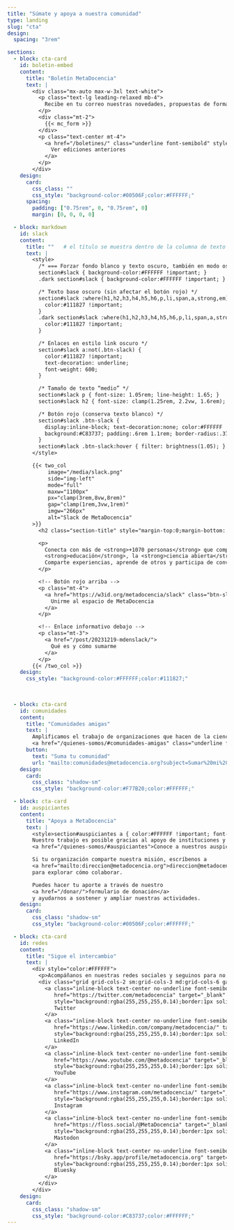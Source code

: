 ```yaml
---
title: "Súmate y apoya a nuestra comunidad"
type: landing
slug: "cta"
design:
  spacing: "3rem"

sections:
  - block: cta-card
    id: boletin-embed
    content:
      title: "Boletín MetaDocencia"
      text: |
        <div class="mx-auto max-w-3xl text-white">
          <p class="text-lg leading-relaxed mb-4">
            Recibe en tu correo nuestras novedades, propuestas de formación, oportunidades y eventos de interés.
          </p>
          <div class="mt-2">
            {{< mc_form >}}
          </div>
          <p class="text-center mt-4">
            <a href="/boletines/" class="underline font-semibold" style="color:#FFFFFF">
              Ver ediciones anteriores
            </a>
          </p>
        </div>
    design:
      card:
        css_class: ""
        css_style: "background-color:#00506F;color:#FFFFFF;"
      spacing:
        padding: ["0.75rem", 0, "0.75rem", 0]
        margin: [0, 0, 0, 0]

  - block: markdown
    id: slack
    content:
      title: ""   # el título se muestra dentro de la columna de texto
      text: |
        <style>
          /* === Forzar fondo blanco y texto oscuro, también en modo oscuro === */
          section#slack { background-color:#FFFFFF !important; }
          .dark section#slack { background-color:#FFFFFF !important; }

          /* Texto base oscuro (sin afectar el botón rojo) */
          section#slack :where(h1,h2,h3,h4,h5,h6,p,li,span,a,strong,em) {
            color:#111827 !important;
          }
          .dark section#slack :where(h1,h2,h3,h4,h5,h6,p,li,span,a,strong,em) {
            color:#111827 !important;
          }

          /* Enlaces en estilo link oscuro */
          section#slack a:not(.btn-slack) {
            color:#111827 !important;
            text-decoration: underline;
            font-weight: 600;
          }

          /* Tamaño de texto “medio” */
          section#slack p { font-size: 1.05rem; line-height: 1.65; }
          section#slack h2 { font-size: clamp(1.25rem, 2.2vw, 1.6rem); }

          /* Botón rojo (conserva texto blanco) */
          section#slack .btn-slack {
            display:inline-block; text-decoration:none; color:#FFFFFF !important;
            background:#C83737; padding:.6rem 1.1rem; border-radius:.375rem;
          }
          section#slack .btn-slack:hover { filter: brightness(1.05); }
        </style>

        {{< two_col
             image="/media/slack.png"
             side="img-left"
             mode="full"
             maxw="1100px"
             px="clamp(3rem,8vw,8rem)"
             gap="clamp(1rem,3vw,1rem)"
             imgw="266px"
             alt="Slack de MetaDocencia"
        >}}
          <h2 class="section-title" style="margin-top:0;margin-bottom:.5rem;">Súmate a nuestra comunidad en Slack</h2>

          <p>
            Conecta con más de <strong>+1070 personas</strong> que comparten interés por la
            <strong>educación</strong>, la <strong>ciencia abierta</strong> y la <strong>colaboración</strong>.
            Comparte experiencias, aprende de otros y participa de conversaciones que inspiran nuevas ideas.
          </p>

          <!-- Botón rojo arriba -->
          <p class="mt-4">
            <a href="https://w3id.org/metadocencia/slack" class="btn-slack">
              Unirme al espacio de MetaDocencia
            </a>
          </p>

          <!-- Enlace informativo debajo -->
          <p class="mt-3">
            <a href="/post/20231219-mdenslack/">
              Qué es y cómo sumarme
            </a>
          </p>
        {{< /two_col >}}
    design:
      css_style: "background-color:#FFFFFF;color:#111827;"
  
  

  - block: cta-card
    id: comunidades
    content:
      title: "Comunidades amigas"
      text: |
        Amplificamos el trabajo de organizaciones que hacen de la ciencia abierta un esfuerzo global, colectivo y comunitario.  
        <a href="/quienes-somos/#comunidades-amigas" class="underline font-semibold" style="color:#FFFFFF">Conoce la red de comunidades</a>
      button:
        text: "Suma tu comunidad"
        url: "mailto:comunidades@metadocencia.org?subject=Sumar%20mi%20comunidad"
    design:
      card:
        css_class: "shadow-sm"
        css_style: "background-color:#F77B20;color:#FFFFFF;"

  - block: cta-card
    id: auspiciantes
    content:
      title: "Apoya a MetaDocencia"
      text: |
        <style>section#auspiciantes a { color:#FFFFFF !important; font-weight:600; text-decoration: underline; }</style>
        Nuestro trabajo es posible gracias al apoyo de instituciones y organizaciones que comparten nuestra misión.  
        <a href="/quienes-somos/#auspiciantes">Conoce a nuestros auspiciantes</a>

        Si tu organización comparte nuestra misión, escríbenos a
        <a href="mailto:direccion@metadocencia.org">direccion@metadocencia.org</a>
        para explorar cómo colaborar.

        Puedes hacer tu aporte a través de nuestro
        <a href="/donar/">formulario de donación</a>
        y ayudarnos a sostener y ampliar nuestras actividades.
    design:
      card:
        css_class: "shadow-sm"
        css_style: "background-color:#00506F;color:#FFFFFF;"

  - block: cta-card
    id: redes
    content:
      title: "Sigue el intercambio"
      text: |
        <div style="color:#FFFFFF">
          <p>Acompáñanos en nuestras redes sociales y seguinos para no perderte novedades, debates y recursos: <strong style="color:#FFFFFF">@metadocencia</strong></p>
          <div class="grid grid-cols-2 sm:grid-cols-3 md:grid-cols-6 gap-3 mt-3">
            <a class="inline-block text-center no-underline font-semibold px-3 py-2 rounded-full"
               href="https://twitter.com/metadocencia" target="_blank" rel="noopener"
               style="background:rgba(255,255,255,0.14);border:1px solid rgba(255,255,255,0.35);color:#FFFFFF;">
               Twitter
            </a>
            <a class="inline-block text-center no-underline font-semibold px-3 py-2 rounded-full"
               href="https://www.linkedin.com/company/metadocencia/" target="_blank" rel="noopener"
               style="background:rgba(255,255,255,0.14);border:1px solid rgba(255,255,255,0.35);color:#FFFFFF;">
               LinkedIn
            </a>
            <a class="inline-block text-center no-underline font-semibold px-3 py-2 rounded-full"
               href="https://www.youtube.com/@metadocencia" target="_blank" rel="noopener"
               style="background:rgba(255,255,255,0.14);border:1px solid rgba(255,255,255,0.35);color:#FFFFFF;">
               YouTube
            </a>
            <a class="inline-block text-center no-underline font-semibold px-3 py-2 rounded-full"
               href="https://www.instagram.com/metadocencia/" target="_blank" rel="noopener"
               style="background:rgba(255,255,255,0.14);border:1px solid rgba(255,255,255,0.35);color:#FFFFFF;">
               Instagram
            </a>
            <a class="inline-block text-center no-underline font-semibold px-3 py-2 rounded-full"
               href="https://floss.social/@MetaDocencia" target="_blank" rel="me noopener"
               style="background:rgba(255,255,255,0.14);border:1px solid rgba(255,255,255,0.35);color:#FFFFFF;">
               Mastodon
            </a>
            <a class="inline-block text-center no-underline font-semibold px-3 py-2 rounded-full"
               href="https://bsky.app/profile/metadocencia.org" target="_blank" rel="noopener"
               style="background:rgba(255,255,255,0.14);border:1px solid rgba(255,255,255,0.35);color:#FFFFFF;">
               Bluesky
            </a>
          </div>
        </div>
    design:
      card:
        css_class: "shadow-sm"
        css_style: "background-color:#C83737;color:#FFFFFF;"
---
```

